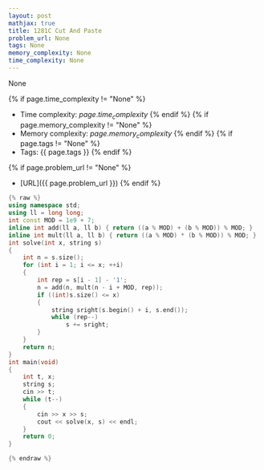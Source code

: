 ```yaml
---
layout: post
mathjax: true
title: 1281C Cut And Paste
problem_url: None
tags: None
memory_complexity: None
time_complexity: None
---
```


None


{% if page.time_complexity != "None" %}
- Time complexity: ${{ page.time_complexity }}$
{% endif %}
{% if page.memory_complexity != "None" %}
- Memory complexity: ${{ page.memory_complexity }}$
{% endif %}
{% if page.tags != "None" %}
- Tags: {{ page.tags }}
{% endif %}

{% if page.problem_url != "None" %}
- [URL]({{ page.problem_url }})
{% endif %}

```cpp
{% raw %}
using namespace std;
using ll = long long;
int const MOD = 1e9 + 7;
inline int add(ll a, ll b) { return ((a % MOD) + (b % MOD)) % MOD; }
inline int mult(ll a, ll b) { return ((a % MOD) * (b % MOD)) % MOD; }
int solve(int x, string s)
{
    int n = s.size();
    for (int i = 1; i <= x; ++i)
    {
        int rep = s[i - 1] - '1';
        n = add(n, mult(n - i + MOD, rep));
        if ((int)s.size() <= x)
        {
            string sright(s.begin() + i, s.end());
            while (rep--)
                s += sright;
        }
    }
    return n;
}
int main(void)
{
    int t, x;
    string s;
    cin >> t;
    while (t--)
    {
        cin >> x >> s;
        cout << solve(x, s) << endl;
    }
    return 0;
}

{% endraw %}
```